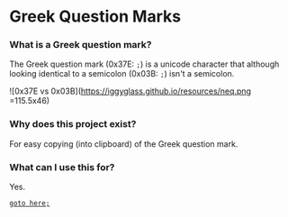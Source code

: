 # Greek Question Marks

### What is a Greek question mark?
The Greek question mark (0x37E: `;`) is a unicode character that although looking identical to a semicolon (0x03B: `;`) isn't a semicolon.

![0x37E vs 0x03B](https://iggyglass.github.io/resources/neq.png =115.5x46)

### Why does this project exist?
For easy copying (into clipboard) of the Greek question mark.

### What can I use this for?
Yes.

[`goto here;`](https://iggyglass.github.io)